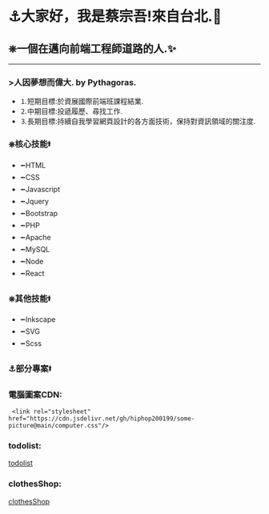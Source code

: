 # &#9875;大家好，我是蔡宗吾!來自台北.&#127756;
## &#9096;一個在邁向前端工程師道路的人.&#10024;
---
### >人因夢想而偉大.   by Pythagoras.
- &#9352;短期目標:於資展國際前端班課程結業.
- &#9353;中期目標:投遞履歷、尋找工作.
- &#9354;長期目標:持續自我學習網頁設計的各方面技術，保持對資訊領域的關注度.

### &#9096;核心技能&#11133;
- &#11132;HTML
- &#11132;CSS
- &#11132;Javascript
- &#11132;Jquery
- &#11132;Bootstrap
- &#11132;PHP
- &#11132;Apache
- &#11132;MySQL
- &#11132;Node
- &#11132;React

### &#9096;其他技能&#11133;
- &#11132;Inkscape
- &#11132;SVG
- &#11132;Scss

### &#9875;部分專案&#11133;
### 電腦圖案CDN: 
     <link rel="stylesheet" href="https://cdn.jsdelivr.net/gh/hiphop200199/some-picture@main/computer.css"/>
### todolist:
[todolist](https://hiphop200199.github.io/my-to-do-list/)
### clothesShop:
[clothesShop](https://hiphop200199.github.io/my-clothes-shop/)




